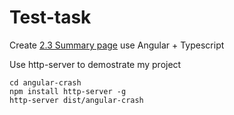 # Test-task

Create [2.3 Summary page](https://docs.google.com/document/d/e/2PACX-1vQYdtpeUBzZyWYpAgrbh_nR7vbPVn3uYCsGqp5RXh-57mh59TRR3nUb07_1wiZcFx8GkQS_BO2dnkAN/pub) use Angular + Typescript

Use http-server to demostrate my project
```
cd angular-crash
npm install http-server -g
http-server dist/angular-crash
```
